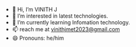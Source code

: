 - 👋 Hi, I’m VINITH J
- 👀 I’m interested in latest technologies.
- 🌱 I’m currently learning Infomation technology.
- 📫  reach me at vinithjmet2023@gmail.com
- 😄 Pronouns: he/him
  

<!---
VINITH709/VINITH709 is a ✨ special ✨ repository because its `README.md` (this file) appears on your GitHub profile.
You can click the Preview link to take a look at your changes.
--->
